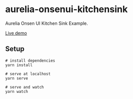 # aurelia-onsenui-kitchensink
Aurelia Onsen UI Kitchen Sink Example.

[Live demo](https://sidloki.github.io/aurelia-onsenui-kitchensink)

## Setup

```shell
# install dependencies
yarn install

# serve at localhost
yarn serve

# serve and watch
yarn watch
```
